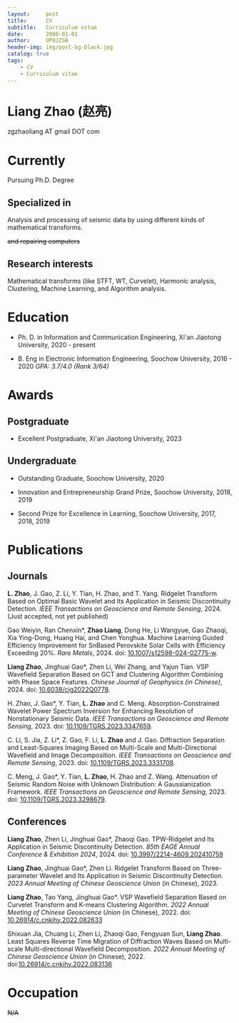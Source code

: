 ```yaml
---
layout:     post
title:      CV
subtitle:   Curriculum vitae
date:       2000-01-01
author:     UPOJZSB
header-img: img/post-bg-black.jpg
catalog: true
tags:
    - CV
    - Curriculum vitae
---
```


# Liang Zhao (赵亮)

zgzhaoliang AT gmail DOT com

# Currently

Pursuing Ph.D. Degree

## Specialized in

Analysis and processing of seismic data by using different kinds of mathematical transforms.

~~and repairing computers~~

## Research interests

Mathematical transforms (like STFT, WT, Curvelet), Harmonic analysis, Clustering, Machine Learning, and Algorithm analysis.

# Education

- Ph. D. in Information and Communication Engineering, Xi'an Jiaotong University, 2020 - present

- B. Eng in Electronic Information Engineering, Soochow University, 2016 - 2020 *GPA: 3.7/4.0 (Rank 3/64)*

# Awards

## Postgraduate

- Excellent Postgraduate, Xi'an Jiaotong University, 2023

## Undergraduate

- Outstanding Graduate, Soochow University, 2020

- Innovation and Entrepreneurship Grand Prize, Soochow University, 2018, 2019

- Second Prize for Excellence in Learning, Soochow University, 2017, 2018, 2019

# Publications

## Journals

**L. Zhao**, J. Gao, Z. Li, Y. Tian, H. Zhao, and T. Yang. Ridgelet Transform Based on Optimal Basic Wavelet and Its Application in Seismic Discontinuity Detection. *IEEE Transactions on Geoscience and Remote Sensing*, 2024. (Just accepted, not yet published)

Gao Weiyin, Ran Chenxin\*, **Zhao Liang**, Dong He,  Li Wangyue, Gao Zhaoqi, Xia Ying-Dong, Huang Hai, and Chen Yonghua. Machine Learning Guided Efficiency Improvement for SnBased Perovskite Solar Cells with Efficiency Exceeding 20%. *Rare Metals*, 2024. doi: [10.1007/s12598-024-02775-w](https://doi.org/10.1007/s12598-024-02775-w).

**Liang Zhao**, Jinghuai Gao\*, Zhen Li, Wei Zhang, and Yajun Tian. VSP Wavefield Separation Based on GCT and Clustering Algorithm Combining with Phase Space Features. *Chinese Journal of Geophysics (in Chinese)*, 2024. doi: [10.6038/cjg2022Q0778](https://doi.org/10.6038/cjg2022Q0778).


H. Zhao, J. Gao\*, Y. Tian, **L. Zhao** and C. Meng. Absorption-Constrained Wavelet Power Spectrum Inversion for Enhancing Resolution of Nonstationary Seismic Data. *IEEE Transactions on Geoscience and Remote Sensing*, 2023. doi: [10.1109/TGRS.2023.3347659](https://doi.org/10.1109/TGRS.2023.3347659).


C. Li, S. Jia, Z. Li\*, Z. Gao, F. Li, **L. Zhao** and J. Gao. Diffraction Separation and Least-Squares Imaging Based on Multi-Scale and Multi-Directional Wavefield and Image Decomposition. *IEEE Transactions on Geoscience and Remote Sensing*, 2023. doi: [10.1109/TGRS.2023.3331708](https://doi.org/10.1109/TGRS.2023.3331708).


C. Meng, J. Gao\*, Y. Tian, **L. Zhao**, H. Zhao and Z. Wang. Attenuation of Seismic Random Noise with Unknown Distribution: A Gaussianization Framework. *IEEE Transactions on Geoscience and Remote Sensing*, 2023. doi: [10.1109/TGRS.2023.3298679](https://doi.org/10.1109/TGRS.2023.3298679).


## Conferences

**Liang Zhao**, Zhen Li, Jinghuai Gao\*, Zhaoqi Gao. TPW-Ridgelet and Its Application in Seismic Discontinuity Detection. *85th EAGE Annual Conference & Exhibition 2024*, 2024. doi: [10.3997/2214-4609.202410759](https://doi.org/10.3997/2214-4609.202410759)

**Liang Zhao**, Jinghuai Gao\*, Zhen Li. Ridgelet Transform Based on Three-parameter Wavelet and Its Application in Seismic Discontinuity Detection. *2023 Annual Meeting of Chinese Geoscience Union* (in Chinese), 2023.

**Liang Zhao**, Tao Yang, Jinghuai Gao\*. VSP Wavefield Separation Based on Curvelet Transform and K-means Clustering Algorithm. *2022 Annual Meeting of Chinese Geoscience Union* (in Chinese), 2022. doi: [10.26914/c.cnkihy.2022.082633](https://kns.cnki.net/kcms2/article/abstract?v=JhhVyKSVrEjmNnO2xihevKPc6KavGOF8Xbn1ul6uQU_zsosiSuj4a6R4BvNjaujw95brhhn54ITpW32q77i7po5CFU5C0RJWfg78ooQ_8oa_a5J0oabTxvFODJqNDa7OAfE2jbLdI1U3ySIFah3BfQ==&uniplatform=NZKPT&language=CHS)

Shixuan Jia, Chuang Li, Zhen Li, Zhaoqi Gao, Fengyuan Sun, **Liang Zhao**. Least Squares Reverse Time Migration of Diffraction Waves Based on Multi-scale Multi-directional Wavefield Decomposition. *2022 Annual Meeting of Chinese Geoscience Union* (in Chinese), 2022. doi:[10.26914/c.cnkihy.2022.083136](https://kns.cnki.net/kcms2/article/abstract?v=WdAl4K16JyUlEwifHRET9xSrXptQrBhoG0dTpo1RtRq-xAmCD6RygLqxWqAtqWi5UlHvoshHRW2NIGlrfEzcB6uFAMwC32x2GqrHkaFZCq_zULuyptpwjD0VLzZvLZXo7Sd4inHpBPHCv9MGfmBL-g==&uniplatform=NZKPT&language=CHS)


# Occupation

~~N/A~~
